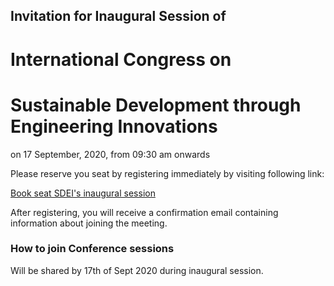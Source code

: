 ## Invitation for Inaugural Session of
# International Congress on
# Sustainable Development through Engineering Innovations
on 17 September, 2020, from 09:30 am onwards

Please reserve you seat by registering immediately by visiting following link:

[Book seat SDEI's inaugural session](https://gndec-ac-in.zoom.us/meeting/register/tZAldOGhpj0pGN0Ki-tL_O3shxHekkKUjji-) 

After registering, you will receive a confirmation email containing information about joining the meeting.

### How to join Conference sessions

Will be shared by 17th of Sept 2020 during inaugural session.

